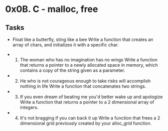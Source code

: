 # 0x0B. C - malloc, free

## Tasks
- Float like a butterfly, sting like a bee
Write a function that creates an array of chars, and initializes it with a specific char.

- 1. The woman who has no imagination has no wings
Write a function that returns a pointer to a newly allocated space in memory, which contains a copy of the string given as a parameter.

- 2. He who is not courageous enough to take risks will accomplish nothing in life
Write a function that concatenates two strings.

- 3. If you even dream of beating me you'd better wake up and apologize
Write a function that returns a pointer to a 2 dimensional array of integers.

- 4. It's not bragging if you can back it up
Write a function that frees a 2 dimensional grid previously created by your alloc_grid function.
